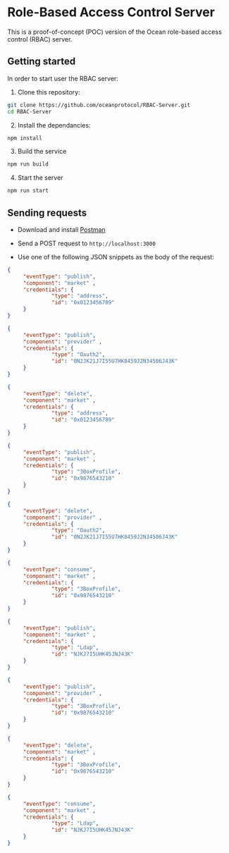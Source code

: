 # Role-Based Access Control Server

This is a proof-of-concept (POC) version of the Ocean role-based access control (RBAC) server.

## Getting started

In order to start user the RBAC server:

1. Clone this repository:

```Bash
git clone https://github.com/oceanprotocol/RBAC-Server.git
cd RBAC-Server
```

2. Install the dependancies:

```Bash
npm install
```

3. Build the service

```Bash
npm run build
```

4. Start the server

```Bash
npm run start
```

## Sending requests

- Download and install [Postman](https://www.postman.com/downloads/)

- Send a POST request to `http://localhost:3000`

- Use one of the following JSON snippets as the body of the request:

```JSON
{ 
     "eventType": "publish", 
     "component": "market" , 
     "credentials": {
              "type": "address",
              "id": "0x0123456789"
     }
}
```

```JSON
{ 
     "eventType": "publish", 
     "component": "provider" , 
     "credentials": {
              "type": "Oauth2",
              "id": "0N2JK21J7I55U7HK8459J2N34506J43K"
     }
}
```

```JSON
{ 
     "eventType": "delete", 
     "component": "market" , 
     "credentials": {
              "type": "address",
              "id": "0x0123456789"
     }
}
```

```JSON
{ 
     "eventType": "publish", 
     "component": "market" , 
     "credentials": {
              "type": "3BoxProfile",
              "id": "0x9876543210"
     }
}
```

```JSON
{ 
     "eventType": "delete", 
     "component": "provider" , 
     "credentials": {
              "type": "Oauth2",
              "id": "0N2JK21J7I55U7HK8459J2N34506J43K"
     }
}
```


```JSON
{ 
     "eventType": "consume", 
     "component": "market" , 
     "credentials": {
              "type": "3BoxProfile",
              "id": "0x9876543210"
     }
}
```

```JSON
{ 
     "eventType": "publish", 
     "component": "market" , 
     "credentials": {
              "type": "Ldap",
              "id": "NJKJ7I5UHK45JNJ43K"
     }
}
```

```JSON
{ 
     "eventType": "publish", 
     "component": "provider" , 
     "credentials": {
              "type": "3BoxProfile",
              "id": "0x9876543210"
     }
}
```

```JSON
{ 
     "eventType": "delete", 
     "component": "market" , 
     "credentials": {
              "type": "3BoxProfile",
              "id": "0x9876543210"
     }
}
```

```JSON
{ 
     "eventType": "consume", 
     "component": "market" , 
     "credentials": {
              "type": "Ldap",
              "id": "NJKJ7I5UHK45JNJ43K"
     }
}
```
